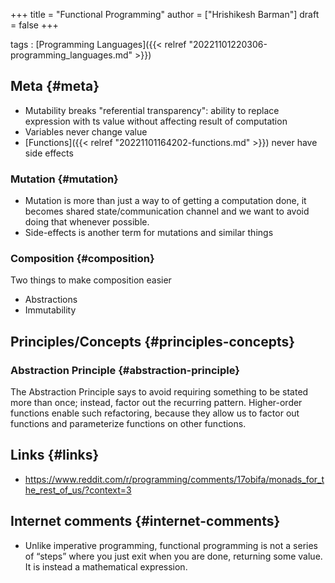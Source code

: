 +++
title = "Functional Programming"
author = ["Hrishikesh Barman"]
draft = false
+++

tags
: [Programming Languages]({{< relref "20221101220306-programming_languages.md" >}})


## Meta {#meta}

-   Mutability breaks "referential transparency": ability to replace expression with ts value without affecting result of computation
-   Variables never change value
-   [Functions]({{< relref "20221101164202-functions.md" >}}) never have side effects


### Mutation {#mutation}

-   Mutation is more than just a way to of getting a computation done, it becomes shared state/communication channel and we want to avoid doing that whenever possible.
-   Side-effects is another term for mutations and similar things


### Composition {#composition}

Two things to make composition easier

-   Abstractions
-   Immutability


## Principles/Concepts {#principles-concepts}


### Abstraction Principle {#abstraction-principle}

The Abstraction Principle says to avoid requiring something to be stated more than once; instead, factor out the recurring pattern. Higher-order functions enable such refactoring, because they allow us to factor out functions and parameterize functions on other functions.


## Links {#links}

-   <https://www.reddit.com/r/programming/comments/17obifa/monads_for_the_rest_of_us/?context=3>


## Internet comments {#internet-comments}

-   Unlike imperative programming, functional programming is not a series of “steps” where you just exit when you are done, returning some value. It is instead a mathematical expression.
